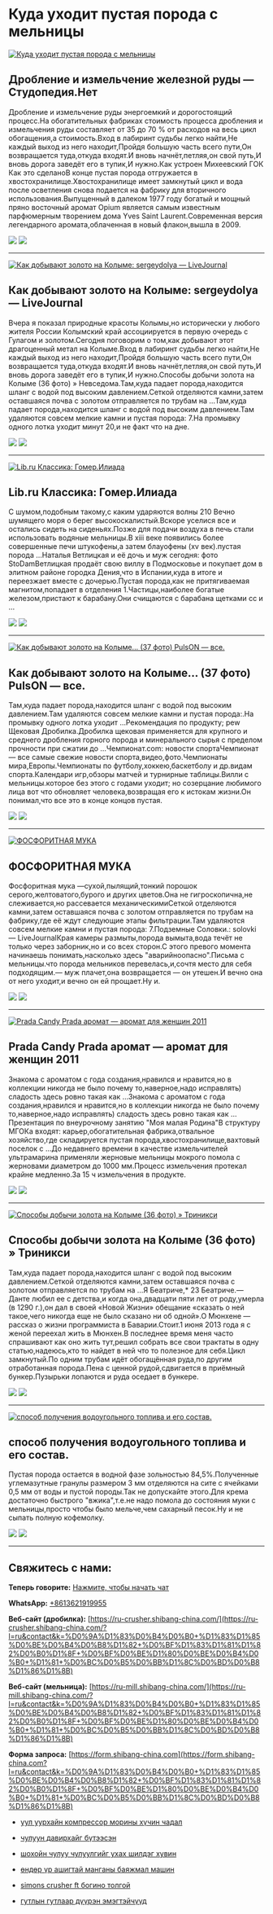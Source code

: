 # Куда уходит пустая порода с мельницы

<a href="https://swt.shibang-china.com/?l=ru&img&k=%D0%9A%D1%83%D0%B4%D0%B0+%D1%83%D1%85%D0%BE%D0%B4%D0%B8%D1%82+%D0%BF%D1%83%D1%81%D1%82%D0%B0%D1%8F+%D0%BF%D0%BE%D1%80%D0%BE%D0%B4%D0%B0+%D1%81+%D0%BC%D0%B5%D0%BB%D1%8C%D0%BD%D0%B8%D1%86%D1%8B" target="_blank">![Куда уходит пустая порода с мельницы](http://static.shibang-china.com/all-800x300/851.jpg)</a>

## Дробление и измельчение железной руды — Студопедия.Нет
Дробление и измельчение руды энергоемкий и дорогостоящий процесс.На обогатительных фабриках стоимость процесса дробления и измельчения руды составляет от 35 до 70 % от расходов на весь цикл обогащения,а стоимость.Вход в лабиринт судьбы легко найти,Не каждый выход из него находит,Пройдя большую часть всего пути,Он возвращается туда,откуда входят.И вновь начнёт,петляя,он свой путь,И вновь дорога заведёт его в тупик,И нужно.Как устроен Михеевский ГОК Как это сделаноВ конце пустая порода отгружается в хвостохранилище.Хвостохранилище имеет замкнутый цикл и вода после осветления снова подается на фабрику для вторичного использования.Выпущенный в далеком 1977 году богатый и мощный пряно восточный аромат Opium является самым известным парфюмерным творением дома Yves Saint Laurent.Современная версия легендарного аромата,облаченная в новый флакон,вышла в 2009.


<a href="https://whatsapp.shibangsoft.com/WhatsApp.php" target="_blank" title="WhatsApp">![](http://static.shibang-china.com/icon/whatsapp.png)</a> <a href="https://swt.shibang-china.com/?l=ru&icon&k=%D0%9A%D1%83%D0%B4%D0%B0+%D1%83%D1%85%D0%BE%D0%B4%D0%B8%D1%82+%D0%BF%D1%83%D1%81%D1%82%D0%B0%D1%8F+%D0%BF%D0%BE%D1%80%D0%BE%D0%B4%D0%B0+%D1%81+%D0%BC%D0%B5%D0%BB%D1%8C%D0%BD%D0%B8%D1%86%D1%8B" target="_blank">![](http://static.shibang-china.com/icon/chat-ru.png)</a>

---

<a href="https://swt.shibang-china.com/?l=ru&img&k=%D0%9A%D1%83%D0%B4%D0%B0+%D1%83%D1%85%D0%BE%D0%B4%D0%B8%D1%82+%D0%BF%D1%83%D1%81%D1%82%D0%B0%D1%8F+%D0%BF%D0%BE%D1%80%D0%BE%D0%B4%D0%B0+%D1%81+%D0%BC%D0%B5%D0%BB%D1%8C%D0%BD%D0%B8%D1%86%D1%8B" target="_blank">![Как добывают золото на Колыме: sergeydolya — LiveJournal](http://static.shibang-china.com/all-800x300/409.jpg)</a>

## Как добывают золото на Колыме: sergeydolya — LiveJournal
Вчера я показал природные красоты Колымы,но исторически у любого жителя России Колымский край ассоциируется в первую очередь с Гулагом и золотом.Сегодня поговорим о том,как добывают этот драгоценный метал на Колыме.Вход в лабиринт судьбы легко найти,Не каждый выход из него находит,Пройдя большую часть всего пути,Он возвращается туда,откуда входят.И вновь начнёт,петляя,он свой путь,И вновь дорога заведёт его в тупик,И нужно.Способы добычи золота на Колыме (36 фото) &#187; Невседома.Там,куда падает порода,находится шланг с водой под высоким давлением.Сеткой отделяются камни,затем оставшаяся почва с золотом отправляется по трубам на …Там,куда падает порода,находится шланг с водой под высоким давлением.Там удаляются совсем мелкие камни и пустая порода: 7.На промывку одного лотка уходит минут 20,и не факт что на дне.


<a href="https://whatsapp.shibangsoft.com/WhatsApp.php" target="_blank" title="WhatsApp">![](http://static.shibang-china.com/icon/whatsapp.png)</a> <a href="https://swt.shibang-china.com/?l=ru&icon&k=%D0%9A%D1%83%D0%B4%D0%B0+%D1%83%D1%85%D0%BE%D0%B4%D0%B8%D1%82+%D0%BF%D1%83%D1%81%D1%82%D0%B0%D1%8F+%D0%BF%D0%BE%D1%80%D0%BE%D0%B4%D0%B0+%D1%81+%D0%BC%D0%B5%D0%BB%D1%8C%D0%BD%D0%B8%D1%86%D1%8B" target="_blank">![](http://static.shibang-china.com/icon/chat-ru.png)</a>

---

<a href="https://swt.shibang-china.com/?l=ru&img&k=%D0%9A%D1%83%D0%B4%D0%B0+%D1%83%D1%85%D0%BE%D0%B4%D0%B8%D1%82+%D0%BF%D1%83%D1%81%D1%82%D0%B0%D1%8F+%D0%BF%D0%BE%D1%80%D0%BE%D0%B4%D0%B0+%D1%81+%D0%BC%D0%B5%D0%BB%D1%8C%D0%BD%D0%B8%D1%86%D1%8B" target="_blank">![Lib.ru Классика: Гомер.Илиада](http://static.shibang-china.com/all-800x300/519.jpg)</a>

## Lib.ru Классика: Гомер.Илиада
С шумом,подобным такому,с каким ударяются волны 210 Вечно шумящего моря о берег высокоскалистый.Вскоре уселися все и остались сидеть на сиденьях.Позже для подачи воздуха в печь стали использовать водяные мельницы.В xiii веке появились более совершенные печи штукофены,а затем блауофены (xv век).пустая порода …Наталья Ветлицкая и её дочь и муж сегодня: фото StoDamВетлицкая продаёт свою виллу в Подмосковье и покупает дом в элитном районе городка Дения,что в Испании,куда в итоге и переезжает вместе с дочерью.Пустая порода,как не притягиваемая магнитом,попадает в отделения 1.Частицы,наиболее богатые железом,пристают к барабану.Они счищаются с барабана щетками сс и …


<a href="https://whatsapp.shibangsoft.com/WhatsApp.php" target="_blank" title="WhatsApp">![](http://static.shibang-china.com/icon/whatsapp.png)</a> <a href="https://swt.shibang-china.com/?l=ru&icon&k=%D0%9A%D1%83%D0%B4%D0%B0+%D1%83%D1%85%D0%BE%D0%B4%D0%B8%D1%82+%D0%BF%D1%83%D1%81%D1%82%D0%B0%D1%8F+%D0%BF%D0%BE%D1%80%D0%BE%D0%B4%D0%B0+%D1%81+%D0%BC%D0%B5%D0%BB%D1%8C%D0%BD%D0%B8%D1%86%D1%8B" target="_blank">![](http://static.shibang-china.com/icon/chat-ru.png)</a>

---

<a href="https://swt.shibang-china.com/?l=ru&img&k=%D0%9A%D1%83%D0%B4%D0%B0+%D1%83%D1%85%D0%BE%D0%B4%D0%B8%D1%82+%D0%BF%D1%83%D1%81%D1%82%D0%B0%D1%8F+%D0%BF%D0%BE%D1%80%D0%BE%D0%B4%D0%B0+%D1%81+%D0%BC%D0%B5%D0%BB%D1%8C%D0%BD%D0%B8%D1%86%D1%8B" target="_blank">![Как добывают золото на Колыме… (37 фото)  PulsON — все.](http://static.shibang-china.com/all-800x300/475.jpg)</a>

## Как добывают золото на Колыме… (37 фото)  PulsON — все.
Там,куда падает порода,находится шланг с водой под высоким давлением.Там удаляются совсем мелкие камни и пустая порода:.На промывку одного лотка уходит …Рекомендация по продукту; pew Щековая Дробилка.Дробилка щековая применяется для крупного и среднего дробления горного порода и минерального сырья с пределом прочности при сжатии до …Чемпионат.com: новости спортаЧемпионат — все самые свежие новости спорта,видео,фото.Чемпионаты мира,Европы.Чемпионаты по футболу,хоккею,баскетболу и др.видам спорта.Календари игр,обзоры матчей и турнирные таблицы.Вилли с мельницы.которое без этого с годами уходит; но созерцание любимого лица вот что обновляет человека,возвращая его к истокам жизни.Он понимал,что все это в конце концов пустая.


<a href="https://whatsapp.shibangsoft.com/WhatsApp.php" target="_blank" title="WhatsApp">![](http://static.shibang-china.com/icon/whatsapp.png)</a> <a href="https://swt.shibang-china.com/?l=ru&icon&k=%D0%9A%D1%83%D0%B4%D0%B0+%D1%83%D1%85%D0%BE%D0%B4%D0%B8%D1%82+%D0%BF%D1%83%D1%81%D1%82%D0%B0%D1%8F+%D0%BF%D0%BE%D1%80%D0%BE%D0%B4%D0%B0+%D1%81+%D0%BC%D0%B5%D0%BB%D1%8C%D0%BD%D0%B8%D1%86%D1%8B" target="_blank">![](http://static.shibang-china.com/icon/chat-ru.png)</a>

---

<a href="https://swt.shibang-china.com/?l=ru&img&k=%D0%9A%D1%83%D0%B4%D0%B0+%D1%83%D1%85%D0%BE%D0%B4%D0%B8%D1%82+%D0%BF%D1%83%D1%81%D1%82%D0%B0%D1%8F+%D0%BF%D0%BE%D1%80%D0%BE%D0%B4%D0%B0+%D1%81+%D0%BC%D0%B5%D0%BB%D1%8C%D0%BD%D0%B8%D1%86%D1%8B" target="_blank">![ФОСФОРИТНАЯ МУКА](http://static.shibang-china.com/all-800x300/498.jpg)</a>

## ФОСФОРИТНАЯ МУКА
Фосфоритная мука —сухой,пылящий,тонкий порошок серого,желтоватого,бурого и других цветов.Она не гигроскопична,не слеживается,но рассевается механическимиСеткой отделяются камни,затем оставшаяся почва с золотом отправляется по трубам на фабрику,где её ждут следующие этапы фильтрации.Там удаляются совсем мелкие камни и пустая порода: 7.Подземные Соловки.: solovki — LiveJournalКрая камеры размыты,порода вымыта,вода течёт не только через заборник,но и со всех сторон.С этого превого момента начинаешь понимать,насколько здесь &quot;аварийноопасно&quot;.Письма с мельницы.что порода мельников перевелась,и,сочтя место для себя подходящим.— муж плачет,она возвращается — он утешен.И вечно она от него уходит,и вечно он ей прощает.Ну и.


<a href="https://whatsapp.shibangsoft.com/WhatsApp.php" target="_blank" title="WhatsApp">![](http://static.shibang-china.com/icon/whatsapp.png)</a> <a href="https://swt.shibang-china.com/?l=ru&icon&k=%D0%9A%D1%83%D0%B4%D0%B0+%D1%83%D1%85%D0%BE%D0%B4%D0%B8%D1%82+%D0%BF%D1%83%D1%81%D1%82%D0%B0%D1%8F+%D0%BF%D0%BE%D1%80%D0%BE%D0%B4%D0%B0+%D1%81+%D0%BC%D0%B5%D0%BB%D1%8C%D0%BD%D0%B8%D1%86%D1%8B" target="_blank">![](http://static.shibang-china.com/icon/chat-ru.png)</a>

---

<a href="https://swt.shibang-china.com/?l=ru&img&k=%D0%9A%D1%83%D0%B4%D0%B0+%D1%83%D1%85%D0%BE%D0%B4%D0%B8%D1%82+%D0%BF%D1%83%D1%81%D1%82%D0%B0%D1%8F+%D0%BF%D0%BE%D1%80%D0%BE%D0%B4%D0%B0+%D1%81+%D0%BC%D0%B5%D0%BB%D1%8C%D0%BD%D0%B8%D1%86%D1%8B" target="_blank">![Prada Candy Prada аромат — аромат для женщин 2011](http://static.shibang-china.com/all-800x300/1236.jpg)</a>

## Prada Candy Prada аромат — аромат для женщин 2011
Знакома с ароматом с года создания,нравился и нравится,но в коллекции никогда не было почему то,наверное,надо исправлять) сладость здесь ровно такая как …Знакома с ароматом с года создания,нравился и нравится,но в коллекции никогда не было почему то,наверное,надо исправлять) сладость здесь ровно такая как …Презентация по внеурочному занятию &quot;Моя малая Родина&quot;В структуру МГОКа входят: карьер,обогатительная фабрика,отвальное хозяйство,где складируется пустая порода,хвостохранилище,вахтовый поселок с …До недавнего времени в качестве измельчителей ультрамарина применяли жерновые мельницы мокрого помола с жерновами диаметром до 1000 мм.Процесс измельчения протекал крайне медленно.За 15 ч измельчения в продукте.


<a href="https://whatsapp.shibangsoft.com/WhatsApp.php" target="_blank" title="WhatsApp">![](http://static.shibang-china.com/icon/whatsapp.png)</a> <a href="https://swt.shibang-china.com/?l=ru&icon&k=%D0%9A%D1%83%D0%B4%D0%B0+%D1%83%D1%85%D0%BE%D0%B4%D0%B8%D1%82+%D0%BF%D1%83%D1%81%D1%82%D0%B0%D1%8F+%D0%BF%D0%BE%D1%80%D0%BE%D0%B4%D0%B0+%D1%81+%D0%BC%D0%B5%D0%BB%D1%8C%D0%BD%D0%B8%D1%86%D1%8B" target="_blank">![](http://static.shibang-china.com/icon/chat-ru.png)</a>

---

<a href="https://swt.shibang-china.com/?l=ru&img&k=%D0%9A%D1%83%D0%B4%D0%B0+%D1%83%D1%85%D0%BE%D0%B4%D0%B8%D1%82+%D0%BF%D1%83%D1%81%D1%82%D0%B0%D1%8F+%D0%BF%D0%BE%D1%80%D0%BE%D0%B4%D0%B0+%D1%81+%D0%BC%D0%B5%D0%BB%D1%8C%D0%BD%D0%B8%D1%86%D1%8B" target="_blank">![Способы добычи золота на Колыме (36 фото) &#187; Триникси](http://static.shibang-china.com/all-800x300/1033.jpg)</a>

## Способы добычи золота на Колыме (36 фото) &#187; Триникси
Там,куда падает порода,находится шланг с водой под высоким давлением.Сеткой отделяются камни,затем оставшаяся почва с золотом отправляется по трубам на …Я Беатриче,* 23 Беатриче.— Данте любил ее с детства,и когда она,двадцати пяти лет от роду,умерла (в 1290 г.),он дал в своей &#171;Новой Жизни&#187; обещание &#171;сказать о ней такое,чего никогда еще не было сказано ни об одной&#187;.О Мюнхене — рассказ о жизни программиста в Баварии.Стоит.1 июня 2013 года я с женой переехал жить в Мюнхен.В последнее время меня часто спрашивают как оно жить тут,решил собрать все свои трактаты в одну статью,надеюсь,кто то найдет в ней что то полезное для себя.Цикл замкнутый.По одним трубам идёт обогащённая руда,по другим отработанная порода.Пена с ценной рудой,сдвигается в приёмный бункер.Пузырьки лопаются и руда оседает в бункере.


<a href="https://whatsapp.shibangsoft.com/WhatsApp.php" target="_blank" title="WhatsApp">![](http://static.shibang-china.com/icon/whatsapp.png)</a> <a href="https://swt.shibang-china.com/?l=ru&icon&k=%D0%9A%D1%83%D0%B4%D0%B0+%D1%83%D1%85%D0%BE%D0%B4%D0%B8%D1%82+%D0%BF%D1%83%D1%81%D1%82%D0%B0%D1%8F+%D0%BF%D0%BE%D1%80%D0%BE%D0%B4%D0%B0+%D1%81+%D0%BC%D0%B5%D0%BB%D1%8C%D0%BD%D0%B8%D1%86%D1%8B" target="_blank">![](http://static.shibang-china.com/icon/chat-ru.png)</a>

---

<a href="https://swt.shibang-china.com/?l=ru&img&k=%D0%9A%D1%83%D0%B4%D0%B0+%D1%83%D1%85%D0%BE%D0%B4%D0%B8%D1%82+%D0%BF%D1%83%D1%81%D1%82%D0%B0%D1%8F+%D0%BF%D0%BE%D1%80%D0%BE%D0%B4%D0%B0+%D1%81+%D0%BC%D0%B5%D0%BB%D1%8C%D0%BD%D0%B8%D1%86%D1%8B" target="_blank">![способ получения водоугольного топлива и его состав.](http://static.shibang-china.com/all-800x300/1071.jpg)</a>

## способ получения водоугольного топлива и его состав.
Пустая порода остается в водной фазе зольностью 84,5%.Полученные углемазутные гранулы размером 3 мм отделяются на сите с ячейками 0,5 мм от воды и пустой породы.Так не допускайте этого.Для крема достаточно быстрого &quot;вжика&quot;,т.е.не надо помола до состояния муки с мельницы,просто чтобы было мельче,чем сахарный песок.Ну и не сыпать полную кофемолку.

<a href="https://whatsapp.shibangsoft.com/WhatsApp.php" target="_blank" title="WhatsApp">![](http://static.shibang-china.com/icon/whatsapp.png)</a> <a href="https://swt.shibang-china.com/?l=ru&icon&k=%D0%9A%D1%83%D0%B4%D0%B0+%D1%83%D1%85%D0%BE%D0%B4%D0%B8%D1%82+%D0%BF%D1%83%D1%81%D1%82%D0%B0%D1%8F+%D0%BF%D0%BE%D1%80%D0%BE%D0%B4%D0%B0+%D1%81+%D0%BC%D0%B5%D0%BB%D1%8C%D0%BD%D0%B8%D1%86%D1%8B" target="_blank">![](http://static.shibang-china.com/icon/chat-ru.png)</a>

---
## Свяжитесь с нами:

**Теперь говорите:** [Нажмите, чтобы начать чат](https://swt.shibang-china.com?l=ru&contact&k=%D0%9A%D1%83%D0%B4%D0%B0+%D1%83%D1%85%D0%BE%D0%B4%D0%B8%D1%82+%D0%BF%D1%83%D1%81%D1%82%D0%B0%D1%8F+%D0%BF%D0%BE%D1%80%D0%BE%D0%B4%D0%B0+%D1%81+%D0%BC%D0%B5%D0%BB%D1%8C%D0%BD%D0%B8%D1%86%D1%8B)

**WhatsApp:**  [+8613621919955](https://whatsapp.shibangsoft.com/WhatsApp.php)

**Веб-сайт (дробилка):** [https://ru-crusher.shibang-china.com/](https://ru-crusher.shibang-china.com/?l=ru&contact&k=%D0%9A%D1%83%D0%B4%D0%B0+%D1%83%D1%85%D0%BE%D0%B4%D0%B8%D1%82+%D0%BF%D1%83%D1%81%D1%82%D0%B0%D1%8F+%D0%BF%D0%BE%D1%80%D0%BE%D0%B4%D0%B0+%D1%81+%D0%BC%D0%B5%D0%BB%D1%8C%D0%BD%D0%B8%D1%86%D1%8B)

**Веб-сайт (мельница):** [https://ru-mill.shibang-china.com/](https://ru-mill.shibang-china.com/?l=ru&contact&k=%D0%9A%D1%83%D0%B4%D0%B0+%D1%83%D1%85%D0%BE%D0%B4%D0%B8%D1%82+%D0%BF%D1%83%D1%81%D1%82%D0%B0%D1%8F+%D0%BF%D0%BE%D1%80%D0%BE%D0%B4%D0%B0+%D1%81+%D0%BC%D0%B5%D0%BB%D1%8C%D0%BD%D0%B8%D1%86%D1%8B)

**Форма запроса:** [https://form.shibang-china.com](https://form.shibang-china.com?l=ru&contact&k=%D0%9A%D1%83%D0%B4%D0%B0+%D1%83%D1%85%D0%BE%D0%B4%D0%B8%D1%82+%D0%BF%D1%83%D1%81%D1%82%D0%B0%D1%8F+%D0%BF%D0%BE%D1%80%D0%BE%D0%B4%D0%B0+%D1%81+%D0%BC%D0%B5%D0%BB%D1%8C%D0%BD%D0%B8%D1%86%D1%8B)

* [уул уурхайн компрессор морины хүчин чадал](../126/%D1%83%D1%83%D0%BB%20%D1%83%D1%83%D1%80%D1%85%D0%B0%D0%B9%D0%BD%20%D0%BA%D0%BE%D0%BC%D0%BF%D1%80%D0%B5%D1%81%D1%81%D0%BE%D1%80%20%D0%BC%D0%BE%D1%80%D0%B8%D0%BD%D1%8B%20%D1%85%D2%AF%D1%87%D0%B8%D0%BD%20%D1%87%D0%B0%D0%B4%D0%B0%D0%BB.md)

* [чулуун давирхайг бүтээсэн](../129/%D1%87%D1%83%D0%BB%D1%83%D1%83%D0%BD%20%D0%B4%D0%B0%D0%B2%D0%B8%D1%80%D1%85%D0%B0%D0%B9%D0%B3%20%D0%B1%D2%AF%D1%82%D1%8D%D1%8D%D1%81%D1%8D%D0%BD.md)

* [шохойн чулуу чулуулгийг ухах шилдэг хувин](../128/%D1%88%D0%BE%D1%85%D0%BE%D0%B9%D0%BD%20%D1%87%D1%83%D0%BB%D1%83%D1%83%20%D1%87%D1%83%D0%BB%D1%83%D1%83%D0%BB%D0%B3%D0%B8%D0%B9%D0%B3%20%D1%83%D1%85%D0%B0%D1%85%20%D1%88%D0%B8%D0%BB%D0%B4%D1%8D%D0%B3%20%D1%85%D1%83%D0%B2%D0%B8%D0%BD.md)

* [өндөр үр ашигтай манганы баяжмал машин](../128/%D3%A9%D0%BD%D0%B4%D3%A9%D1%80%20%D2%AF%D1%80%20%D0%B0%D1%88%D0%B8%D0%B3%D1%82%D0%B0%D0%B9%20%D0%BC%D0%B0%D0%BD%D0%B3%D0%B0%D0%BD%D1%8B%20%D0%B1%D0%B0%D1%8F%D0%B6%D0%BC%D0%B0%D0%BB%20%D0%BC%D0%B0%D1%88%D0%B8%D0%BD.md)

* [simons crusher ft богино толгой](../130/simons%20crusher%20ft%20%D0%B1%D0%BE%D0%B3%D0%B8%D0%BD%D0%BE%20%D1%82%D0%BE%D0%BB%D0%B3%D0%BE%D0%B9.md)

* [гутлын гутлаар дүүрэн эмэгтэйчүүд](../129/%D0%B3%D1%83%D1%82%D0%BB%D1%8B%D0%BD%20%D0%B3%D1%83%D1%82%D0%BB%D0%B0%D0%B0%D1%80%20%D0%B4%D2%AF%D2%AF%D1%80%D1%8D%D0%BD%20%D1%8D%D0%BC%D1%8D%D0%B3%D1%82%D1%8D%D0%B9%D1%87%D2%AF%D2%AF%D0%B4.md)